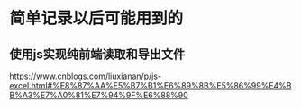 <!-- # Introduction -->

<!-- VuePress is composed of two parts: a [minimalistic static site generator](https://github.com/vuejs/vuepress/tree/master/packages/%40vuepress/core) with a Vue-powered [theming system](https://v1.vuepress.vuejs.org/theme/) and [Plugin API](https://v1.vuepress.vuejs.org/plugin/), and a [default theme](https://v1.vuepress.vuejs.org/theme/default-theme-config.html) optimized for writing technical documentation. It was created to support the documentation needs of Vue's own sub projects.

Each page generated by VuePress has its own pre-rendered static HTML, providing great loading performance and is SEO-friendly. Once the page is loaded, however, Vue takes over the static content and turns it into a full Single-Page Application (SPA). Additional pages are fetched on demand as the user navigates around the site. -->

# 简单记录以后可能用到的

## 使用js实现纯前端读取和导出文件
https://www.cnblogs.com/liuxianan/p/js-excel.html#%E8%87%AA%E5%B7%B1%E6%89%8B%E5%86%99%E4%BB%A3%E7%A0%81%E7%94%9F%E6%88%90
